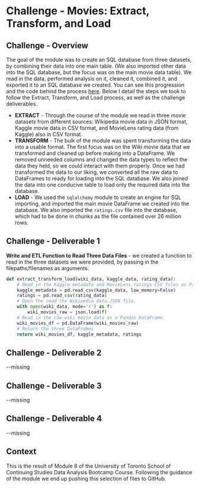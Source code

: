 # Challenge - Movies: Extract, Transform, and Load

## Challenge - Overview

The goal of the module was to create an SQL database from three datasets, by combining their data into one main table. (We also imported other data into the SQL database, but the focus was on the main movie data table). We read in the data, performed analysis on it, cleaned it, combined it, and exported it to an SQL database we created. You can see this progression and the code behind the process [here](MODULE_data_analysis.ipynb). Below I detail the steps we took to follow the Extract, Transform, and Load process, as well as the challenge deliverables.

- **EXTRACT** - Through the course of the module we read in three movie datasets from different sources: Wikipedia movie data in JSON format, Kaggle movie data in CSV format, and MovieLens rating data (from Kaggle) also in CSV format.
- **TRANSFORM** - The bulk of the module was spent transforming the data into a usable format. The first focus was on the Wiki movie data that we transformed and cleaned up before making into a DataFrame. We removed unneeded columns and changed the data types to reflect the data they held, so we could interact with them properly. Once we had transformed the data to our liking, we converted all the raw data to DataFrames to ready for loading into the SQL database. We also joined the data into one conducive table to load only the required data into the database.
- **LOAD** - We used the `sqlalchemy` module to create an engine for SQL importing, and imported the main movie DataFrame we created into the database. We also imported the `ratings.csv` file into the database, which had to be done in chunks as the file contained over 26 million rows.

## Challenge - Deliverable 1

**Write and ETL Function to Read Three Data Files** - we created a function to read in the three datasets we were provided, by passing in the filepaths/filenames as arguments.

```py
def extract_transform_load(wiki_data, kaggle_data, rating_data):
    # Read in the Kaggle metadata and MovieLens ratings CSV files as Pandas DataFrames.
    kaggle_metadata = pd.read_csv(kaggle_data, low_memory=False)
    ratings = pd.read_csv(rating_data)
    # Open the read the Wikipedia data JSON file.
    with open(wiki_data, mode='r') as f:
        wiki_movies_raw = json.load(f)
    # Read in the raw wiki movie data as a Pandas DataFrame.
    wiki_movies_df = pd.DataFrame(wiki_movies_raw)
    # Return the three DataFrames
    return wiki_movies_df, kaggle_metadata, ratings
```

## Challenge - Deliverable 2

--missing

## Challenge - Deliverable 3

--missing

## Challenge - Deliverable 4

--missing

## Context

This is the result of Module 8 of the University of Toronto School of Continuing Studies Data Analysis Bootcamp Course. Following the guidance of the module we end up pushing this selection of files to GitHub.
